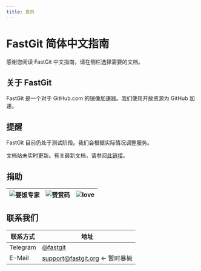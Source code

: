 ```yaml
---
title: 首页
---
```


# FastGit 简体中文指南

感谢您阅读 FastGit 中文指南，请在侧栏选择需要的文档。

## 关于 FastGit

FastGit 是一个对于 GitHub.com 的镜像加速器。我们使用开放资源为 GitHub 加速。

## 提醒

FastGit 目前仍处于测试阶段。我们会根据实际情况调整服务。

文档站未实时更新。有关最新文档，请参阅[此链接](https://github.com/fastgitorg/document)。

## 捐助

| ![要饭专家](https://cdn.jsdelivr.net/gh/FastGitORG/Static@fcb1313cad55621d02eab9526c81871f2356d34a/yaofan-expert.jpg) | ![赞赏码](https://cdn.jsdelivr.net/gh/FastGitORG/Static@6c17d9cd35b8d8eea3bcaee88ab892927d56099a/ZanshangCode_Kevin.png) | ![love](https://cdn.jsdelivr.net/gh/FastGitORG/Static@fcb1313cad55621d02eab9526c81871f2356d34a/love.jpg) |
| --- | --- | --- |


## 联系我们

| 联系方式 | 地址 |
| ------- | ---- |
| Telegram | [@fastgit](https://t.me/fastgit) |
| E-Mail | [support@fastgit.org](mailto:support@fastgit.org) <- 暂时暴毙 |
